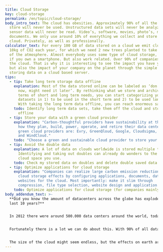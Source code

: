 ```yaml
---
title: Cloud Storage
key: cloud-storage
permalink: /en/topic/cloud-storage/
body_intro_text: The cloud has obesities. Approximately 90% of all the data we
  store will never be used. Unstructured data sets will never be analyzed, IoT
  sensor data will never be read. Video’s, software, movies, photo’s, music,
  documents. We only use around 10% of everything we collect and store in the
  cloud. Privately, as well as professionally.
calculator_text: For every 100 GB of data stored on a cloud we emit close to
  10kg of CO2 each year, for which we need 2 new trees planted to take this out
  of the atmosphere. Almost everybody uses some type of cloud storage, privately
  if you own a smartphone. But also work related. Over 90% of companies are on
  the cloud. That is why it is interesting to see the impact you have yourself
  but also the impact of your company on the planet through the simple act of
  storing data on a cloud based server.
tips:
  - tip: Take long term storage data offline
    explanation: Most of the data stored online can be labeled as ‘don’t need it
      now, might need it later’. By rethinking what we store and archive in
      terms of short and long term needs, you can start categorizing your
      datasets in 1) to be used in the short term and 2) to be used long term.
      With taking the long term data offline, you can reach enormous savings.
    todo: Identify long term data sets, take them off the cloud and store them
      offline
  - tip: Store your data with a green cloud provider
    explanation: "Carbon-thoughtful providers have sustainability at the heart of
      how they plan, build, power, operate, and retire their data centers. Some
      green cloud providers are: Evry, GreenQloud, Google, Cloudsigma, Dediserve
      and WindCloud."
    todo: "Choose a green and sustainable cloud provider to store your data "
  - tip: Avoid the double data
    explanation: A lot of data on clouds worldwide is stored multiple times.
      Identifying and taking out doubles can already do wonders to the amount of
      cloud space you use.
    todo: Check my stored data on doubles and delete double saved data
  - tip: Optimize applications for cloud storage
    explanation: "Companies can realize large carbon emission reductions on their
      cloud storage effects by configuring applications, documents, datasets and
      websites for the cloud. Most importantly: make it slim through
      compression, file type selection, website design and application design."
    todo: Optimize applications for cloud storage (for companies mainly)
body_addendum_text: >-
  **Did you know the amount of datacenters across the globe has exploded in the
  last 10 years?**


  In 2012 there were around 500.000 data centers around the world, today this amount is over 8 million, and in the coming years there will be many more. The already obese cloud is getting fatter and fatter. Energy needs double every 4 years, making cloud storage the fastest growing energy consuming sector there is. If we go on like this, by 2040, an estimated 14% of the world’s CO2 emissions will be caused by the electricity demand of data centers.


  Fortunately there is a lot we can do about this. With 90% of all data never used, with much data stored for long term collection purposed, with many double entries and with suboptimized application configurations there are many areas in which we can become more efficient in using cloud storage spaces.


  The size of the cloud might seem endless, but the effects on earth are very real. It is time to do some cleaning up on our private and corporate clouds.
---
```

